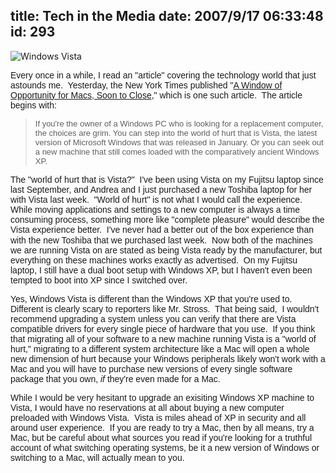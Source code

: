 title: Tech in the Media
date: 2007/9/17 06:33:48
id: 293
---
![Windows Vista](/journal_images/icon_windowsvista.gif)

<font face="Arial">Every once in a while, I read an "article" covering the technology world that just astounds me.  Yesterday, the New York Times published "[A Window of Opportunity for Macs, Soon to Close](http://www.nytimes.com/2007/09/16/technology/16digi.html?ex=1347595200&en=7d6cd1aff71e9ca1&ei=5088&partner=rssnyt&emc=rss)," which is one such article.  The article begins with:</font>

> <font face="Arial" size="2">If you're the owner of a Windows PC who is looking for a replacement computer, the choices are grim. You can step into the world of hurt that is Vista, the latest version of Microsoft Windows that was released in January. Or you can seek out a new machine that still comes loaded with the comparatively ancient Windows XP.</font>

<font face="Arial">The "world of hurt that is Vista?"  I've been using Vista on my Fujitsu laptop since last September, and Andrea and I just purchased a new Toshiba laptop for her with Vista last week.  "World of hurt" is not what I would call the experience.  While moving applications and settings to a new computer is always a time consuming process, something more like "complete pleasure" would describe the Vista experience better.  I've never had a better out of the box experience than with the new Toshiba that we purchased last week. </font> <font face="Arial">Now both of the machines we are running Vista on are stated as being Vista ready by the manufacturer, but everything on these machines works exactly as advertised.  On my Fujitsu laptop, I still have a dual boot setup with Windows XP, but I haven't even been tempted to boot into XP since I switched over.</font>

<font face="Arial">Yes, Windows Vista is different than the Windows XP that you're used to.  Different is clearly scary to reporters like Mr. Stross.  That being said,  I wouldn't recommend upgrading a system unless you can verify that there are Vista compatible drivers for every single piece of hardware that you use.  If you think that migrating all of your software to a new machine running Vista is a "world of hurt," migrating to a different system architecture like a Mac will open a whole new dimension of hurt because your Windows peripherals likely won't work with a Mac and you will have to purchase new versions of every single software package that you own, _if_ they're even made for a Mac.</font>

<font face="Arial">While I would be very hesitant to upgrade an exisiting Windows XP machine to Vista, I would have no reservations at all about buying a new computer preloaded with Windows Vista.  Vista is miles ahead of XP in security and all around user experience.  If you are ready to try a Mac, then by all means, try a Mac, but be careful about what sources you read if you're looking for a truthful account of what switching operating systems, be it a new version of Windows or switching to a Mac, will actually mean to you.</font>